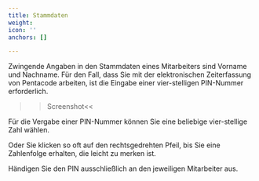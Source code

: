 ```yaml
---
title: Stammdaten
weight: 
icon: ''
anchors: []

---
```

Zwingende Angaben in den Stammdaten eines Mitarbeiters sind Vorname und Nachname. Für den Fall, dass Sie mit der elektronischen Zeiterfassung von Pentacode arbeiten, ist die Eingabe einer vier-stelligen PIN-Nummer erforderlich.

>>Screenshot<<

Für die Vergabe einer PIN-Nummer können Sie eine beliebige vier-stellige Zahl wählen.

Oder Sie klicken so oft auf den rechtsgedrehten Pfeil, bis Sie eine Zahlenfolge erhalten, die leicht zu merken ist.

Händigen Sie den PIN ausschließlich an den jeweiligen Mitarbeiter aus.